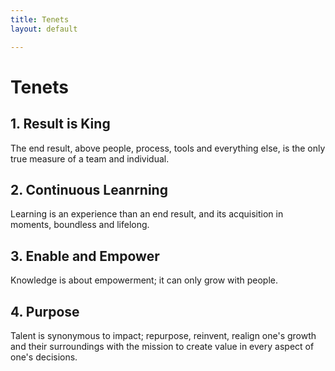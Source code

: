 ```yaml
---
title: Tenets
layout: default

---
```

# Tenets

## 1. Result is King

The end result, above people, process, tools and everything else, is the only true measure of a team and individual.

## 2. Continuous Leanrning

Learning is an experience than an end result, and its acquisition in moments, boundless and lifelong.


## 3. Enable and Empower

Knowledge is about empowerment; it can only grow with people.

## 4. Purpose

Talent is synonymous to impact; repurpose, reinvent, realign one's growth and their surroundings with the mission to create value in every aspect of one's decisions.

